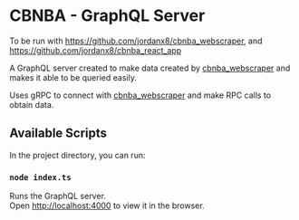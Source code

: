 # CBNBA - GraphQL Server

To be run with https://github.com/jordanx8/cbnba_webscraper, and https://github.com/jordanx8/cbnba_react_app

A GraphQL server created to make data created by [cbnba_webscraper](https://github.com/jordanx8/cbnba_webscraper) and makes it able to be queried easily.

Uses gRPC to connect with [cbnba_webscraper](https://github.com/jordanx8/cbnba_webscraper) and make RPC calls to obtain data.

## Available Scripts

In the project directory, you can run:

### `node index.ts`

Runs the GraphQL server.\
Open [http://localhost:4000](http://localhost:4000) to view it in the browser.
